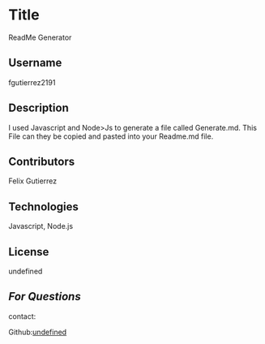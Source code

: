 
  # Title
  ReadMe Generator

  ## Username
  fgutierrez2191

  ## Description
  I used Javascript and Node>Js to generate a file called Generate.md. This File can they be copied and pasted into your Readme.md file. 

  ## Contributors
  Felix Gutierrez

  ## Technologies
  Javascript, Node.js

  ## License
  undefined

  ## *For Questions*
  contact:

  Github:[undefined](https://github.com/fgutierrez2191)
